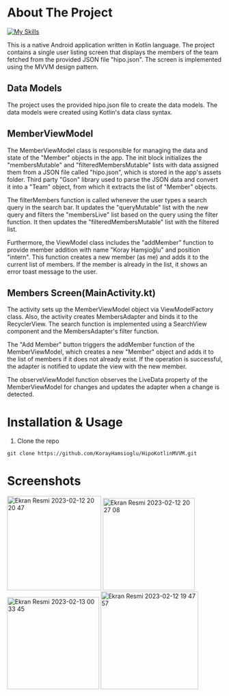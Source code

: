 # About The Project

[![My Skills](https://skillicons.dev/icons?i=java,androidstudio&theme=light)](https://skillicons.dev)

This is a native Android application written in Kotlin language. The project contains a single user listing screen that displays the members of the team fetched from the provided JSON file "hipo.json". The screen is implemented using the MVVM design pattern.

## Data Models

The project uses the provided hipo.json file to create the data models. The data models were created using Kotlin's data class syntax.

## MemberViewModel

The MemberViewModel class is responsible for managing the data and state of the "Member" objects in the app. The init block initializes the "membersMutable" and "filteredMembersMutable" lists with data assigned them from a JSON file called "hipo.json", which is stored in the app's assets folder. Third party "Gson" library used to parse the JSON data and convert it into a "Team" object, from which it extracts the list of "Member" objects.

The filterMembers function is called whenever the user types a search query in the search bar. It updates the "queryMutable" list with the new query and filters the "membersLive" list based on the query using the filter function. It then updates the "filteredMembersMutable" list with the filtered list.

Furthermore, the ViewModel class includes the "addMember" function to provide member addition with name "Koray Hamşioğlu" and position "intern". This function creates a new member (as me) and adds it to the current list of members. If the member is already in the list, it shows an error toast message to the user.

## Members Screen(MainActivity.kt)

The activity sets up the MemberViewModel object via ViewModelFactory class. Also, the activity creates MembersAdapter and binds it to the RecyclerView. The search function is implemented using a SearchView component and the MembersAdapter's filter function.

The "Add Member" button triggers the addMember function of the MemberViewModel, which creates a new "Member" object and adds it to the list of members if it does not already exist. If the operation is successful, the adapter is notified to update the view with the new member.

The observeViewModel function observes the LiveData property of the MemberViewModel for changes and updates the adapter when a change is detected.

# Installation & Usage

1. Clone the repo 
  ```$ 
git clone https://github.com/KorayHamsioglu/HipoKotlinMVVM.git
```


# Screenshots

<p float="left">
<img width="220" alt="Ekran Resmi 2023-02-12 20 20 47" src="https://user-images.githubusercontent.com/87299676/218326468-25092ba1-922a-4bf6-abdb-ec0e7d292994.png">

<img width="215" alt="Ekran Resmi 2023-02-12 20 27 08" src="https://user-images.githubusercontent.com/87299676/218326757-8e9b219e-d450-48a1-883f-a446bcc0b73a.png">


<img width="215" alt="Ekran Resmi 2023-02-13 00 33 45" src="https://user-images.githubusercontent.com/87299676/218338475-9a8d2472-aeb0-415a-b2aa-ea0ba0e8e001.png">

<img width="228" alt="Ekran Resmi 2023-02-12 19 47 57" src="https://user-images.githubusercontent.com/87299676/218324705-5f788472-bb7c-4bff-a92e-6aee7d2ccb29.png">
</p>

